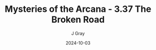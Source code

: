 ---
title: 'Mysteries of the Arcana - 3.37 The Broken Road'
alt: 'Mysteries of the Arcana'
date: '2024-10-03'
author: 'J Gray'
artist: 'Sarrah'
---